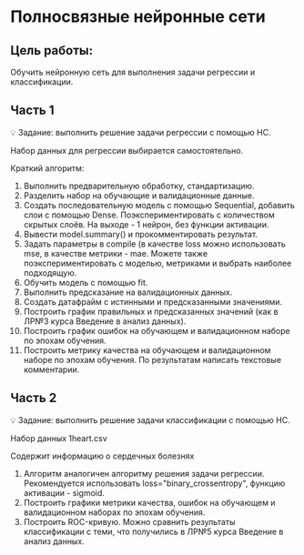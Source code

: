 # Полносвязные нейронные сети
## **Цель работы:**

Обучить нейронную сеть для выполнения задачи регрессии и классификации.

## Часть 1

<aside>
💡 Задание: выполнить решение задачи регрессии с помощью НС.

</aside>

Набор данных для регрессии выбирается самостоятельно.

Краткий алгоритм:
1. Выполнить предварительную обработку, стандартизацию.
2. Разделить набор на обучающие и валидационные данные.
3. Создать последовательную модель с помощью Sequential, добавить слои с помощью Dense. Поэкспериментировать с количеством скрытых слоёв. На выходе - 1 нейрон, без функции активации.
4. Вывести model.summary() и прокомментировать результат.
5. Задать параметры в compile (в качестве loss можно использовать mse, в качестве метрики - mae. Можете также поэкспериментировать с моделью, метриками и выбрать наиболее подходящую.
6. Обучить модель с помощью fit.
7. Выполнить предсказание на валидационных данных.
8. Создать датафрайм с истинными и предсказанными значениями.
9. Построить график правильных и предсказанных значений (как в ЛР№3 курса Введение в анализ данных).
10. Построить график ошибок на обучающем и валидационном наборе по эпохам обучения.
11. Построить метрику качества на обучающем и валидационном наборе по эпохам обучения.
По результатам написать текстовые комментарии.

## Часть 2

<aside>
💡 Задание: выполнить решение задачи классификации с помощью НС.

</aside>

Набор данных 1heart.csv

Содержит информацию о сердечных болезнях

1. Алгоритм  аналогичен алгоритму решения задачи регрессии. Рекомендуется использовать loss="binary_crossentropy", функцию активации - sigmoid.
2. Построить графики метрики качества, ошибок на обучающем и валидационном наборах по эпохам обучения.
3. Построить ROC-кривую. Можно сравнить результаты классификации с теми, что получились в ЛР№5 курса Введение в анализ данных.

